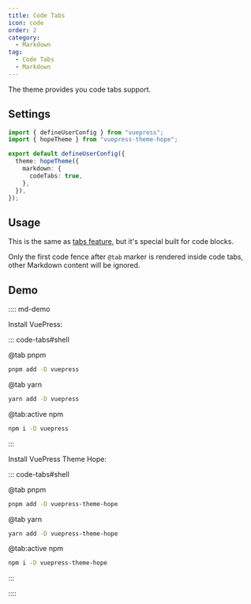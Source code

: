 ```yaml
---
title: Code Tabs
icon: code
order: 2
category:
  - Markdown
tag:
  - Code Tabs
  - Markdown
---
```


The theme provides you code tabs support.

<!-- more -->

## Settings

```ts twoslash {7} title=".vuepress/config.ts"
import { defineUserConfig } from "vuepress";
import { hopeTheme } from "vuepress-theme-hope";

export default defineUserConfig({
  theme: hopeTheme({
    markdown: {
      codeTabs: true,
    },
  }),
});
```

## Usage

This is the same as [tabs feature](../content/tabs.md), but it's special built for code blocks.

Only the first code fence after `@tab` marker is rendered inside code tabs, other Markdown content will be ignored.

## Demo

:::: md-demo

Install VuePress:

::: code-tabs#shell

@tab pnpm

```bash
pnpm add -D vuepress
```

@tab yarn

```bash
yarn add -D vuepress
```

@tab:active npm

```bash
npm i -D vuepress
```

:::

Install VuePress Theme Hope:

::: code-tabs#shell

@tab pnpm

```bash
pnpm add -D vuepress-theme-hope
```

@tab yarn

```bash
yarn add -D vuepress-theme-hope
```

@tab:active npm

```bash
npm i -D vuepress-theme-hope
```

:::

::::
